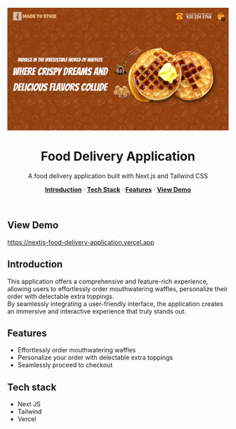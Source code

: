 <p align="center">
    <img alt="typing test screenshot" src="https://github.com/Vargriym/nextjs-food-delivery-application/blob/main/public/interface.webp">
    <h1 align="center">Food Delivery Application</h1>
  </a>
</p>

<p align="center">
  A food delivery application built with Next.js and Tailwind CSS
</p>

<p align="center">
  <a href="#introduction"><strong>Introduction</strong></a> ·
  <a href="#tech-stack"><strong>Tech Stack</strong></a> ·
    <a href="#features"><strong>Features</strong></a> ·
     <a href="#view-demo"><strong>View Demo</strong></a>

</p>

<br/>

## View Demo
https://nextjs-food-delivery-application.vercel.app

<!-- ABOUT THE PROJECT -->

## Introduction

This application offers a comprehensive and feature-rich experience, allowing users to effortlessly order mouthwatering waffles, personalize their order with delectable extra toppings. <br>
By seamlessly integrating a user-friendly interface, the application creates an immersive and interactive experience that truly stands out.

## Features
- Effortlessly order mouthwatering waffles
- Personalize your order with delectable extra toppings
- Seamlessly proceed to checkout

## Tech stack

- Next JS
- Tailwind 
- Vercel


